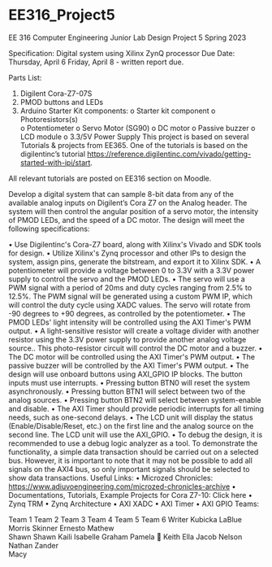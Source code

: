# EE316_Project5

EE 316 Computer Engineering Junior Lab
Design Project 5
Spring 2023


Specification:  	Digital system using Xilinx ZynQ processor
Due Date:      		Thursday, April 6
 			Friday, April 8 - written report due. 

Parts List:       
1.	Digilent Cora-Z7-07S 
2.	PMOD buttons and LEDs
3.	Arduino Starter Kit components:
o	Starter kit component
o	Photoresistors(s)  
o	Potentiometer 
o	Servo Motor (SG90) 
o	DC motor 
o	Passive buzzer 
o	LCD module 
o	3.3/5V Power Supply
This project is based on several Tutorials & projects from EE365.  One of the tutorials is based on the digilentinc’s tutorial https://reference.digilentinc.com/vivado/getting-started-with-ipi/start. 

All relevant tutorials are posted on EE316 section on Moodle. 

Develop a digital system that can sample 8-bit data from any of the available analog inputs on Digilent’s Cora Z7 on the Analog header. The system will then control the angular position of a servo motor, the intensity of PMOD LEDs, and the speed of a DC motor. The design will meet the following specifications:

•	Use Digilentinc's Cora-Z7 board, along with Xilinx's Vivado and SDK tools for design.
•	Utilize Xilinx's Zynq processor and other IPs to design the system, assign pins, generate the bitstream, and export it to Xilinx SDK.
•	A potentiometer will provide a voltage between 0 to 3.3V with a 3.3V power supply to control the servo and the PMOD LEDs. 
•	The servo will use a PWM signal with a period of 20ms and duty cycles ranging from 2.5% to 12.5%. The PWM signal will be generated using a custom PWM IP, which will control the duty cycle using XADC values. The servo will rotate from -90 degrees to +90 degrees, as controlled by the potentiometer.
•	The PMOD LEDs' light intensity will be controlled using the AXI Timer's PWM output.
•	A light-sensitive resistor will create a voltage divider with another resistor using the 3.3V power supply to provide another analog voltage source.. This photo-resistor circuit will control the DC motor and a buzzer.
•	The DC motor will be controlled using the AXI Timer's PWM output.
•	The passive buzzer will be controlled by the AXI Timer's PWM output.
•	The design will use onboard buttons using AXI_GPIO IP blocks. The button inputs must use interrupts.
•	Pressing button BTN0 will reset the system asynchronously.
•	Pressing button BTN1 will select between two of the analog sources.
•	Pressing button BTN2 will select between system-enable and disable.
•	The AXI Timer should provide periodic interrupts for all timing needs, such as one-second delays.
•	The LCD unit will display the status (Enable/Disable/Reset, etc.) on the first line and the analog source on the second line. The LCD unit will use the AXI_GPIO.
•	To debug the design, it is recommended to use a debug logic analyzer as a tool. To demonstrate the functionality, a simple data transaction should be carried out on a selected bus. However, it is important to note that it may not be possible to add all signals on the AXI4 bus, so only important signals should be selected to show data transactions.
Useful Links:
•	Microzed Chronicles: 
https://www.adiuvoengineering.com/microzed-chronicles-archive
•	Documentations, Tutorials, Example Projects for Cora Z7-10: Click here
•	Zynq TRM 
•	Zynq Architecture
•	AXI XADC
•	AXI Timer
•	AXI GPIO
Teams: 

Team 1	Team 2	Team 3	Team 4	  Team 5	Team 6	Writer
Kubicka	LaBlue	Morris	Skinner	  Ernesto	Mathew	 
Shawn	  Shawn	  Kaili	  Isabelle	Graham	Pamela	
Keith	  Ella	  Jacob	  Nelson	  Nathan	Zander	 
 	 	            Macy	 	 	 	 

